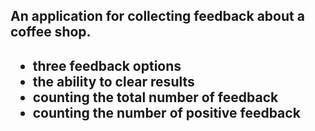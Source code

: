 <h2>An application for collecting feedback about a coffee shop.<h2>

<ul>
<li> three feedback options</li>
<li>the ability to clear results</li>
<li>counting the total number of feedback</li> 
<li>counting the number of positive feedback</li>
</ul>
